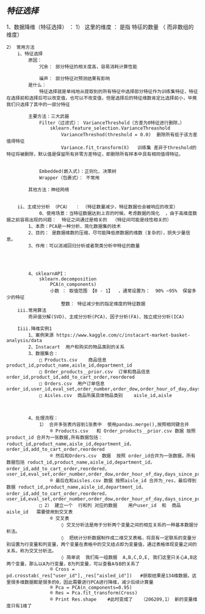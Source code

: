 ## ***特征选择***

1、数据降维（特征选择） ：
	1） 这里的维度 ： 是指 特征的数量   （ 而非数组的维度）

	2） 常用方法
		i、特征选择
			原因：
				冗余： 部分特征的相关度高，容易消耗计算性能

				噪声： 部分特征对预测结果有影响
			是什么：
				特征选择就是单纯地从提取到的所有特征中选择部分特征作为训练集特征，特征在选择前和选择后可以改变值，也可以不改变值，但是选择后的特征维数肯定比选择前小，毕竟我们只选择了其中的一部分特征

			主要方法：三大武器
				Filter（过滤式）： VarianceThreshold（方差为0特征进行删除，）
					sklearn.feature_selection.VarianceThreashold
						VarianceThreshod(threshold = 0.0)  删除所有低于该方差值得特征
						Variance.fit_transform(X)   训练集 差异于threshold的特征将被删除，默认值是保留所有非零方差特征，即删除所有样本中具有相同值得特征。


				Embedded(嵌入式)：正则化、决策树
				Wrapper（包裹式）： 不常用

			其他方法：神经网络


		ii、主成分分析 （PCA）  ： （特征数量减少，特征数据也会被响应的改变）
		        0、使用场景：当特征数据达到上百的时候，考虑数据的简化  ，由于高维度数据之前容易出现的问题：  特征之间通过是相关的  （特征间可能是线性相关的）
			1、本质：PCA是一种分析、简化数据集的技术
			2、目的： 是数据维数的压缩，尽可能降低原数据的维数（复杂的），损失少量信息。
			3、作用：可以消减回归分析或者聚类分析中特征的数量




			4、sklearnAPI：
				sklearn.decomposition
			        PCA(n_components)
					小数 ： 取值范围 【0 - 1】  ，通常设置为：  90% ~95%  保留多少的特征
				        整数： 特征减少到的指定维度的特征数据
		iii.常用算法
			奇异值分解(SVD)、主成分分析(PCA)、因子分析(FA)、独立成分分析(ICA)

		Iiii.降维实例1
			1、案例来源 https://www.kaggle.com/c/instacart-market-basket-analysis/data
			2、Instacart  用户和购买的物品类别的关系
			3、数据集合：
				□ Products.csv    商品信息    product_id,product_name,aisle_id,department_id
				□ Order_products__prior.csv  订单和商品信息   order_id,product_id,add_to_cart_order,reordered
				□ Orders.csv  用户订单信息  order_id,user_id,eval_set,order_number,order_dow,order_hour_of_day,days_since_prior_order
				□ Aisles.csv  商品所属具体物品类别    aisle_id,aisle



			4、处理流程：
				1） 合并多张表内容到1张表中  使用pandas.merge(),按照相同键合并
					® Products.csv   和 Order_products__prior.csv 数据 按照  product_id 合并为一张数据,所有数据包括： roduct_id,product_name,aisle_id,department_id，order_id,add_to_cart_order,reordered
					® 然后和Orders.csv  数据  按照 order_id合并为一张数据，所有数据包括 roduct_id,product_name,aisle_id,department_id，order_id,add_to_cart_order,reordered，user_id,eval_set,order_number,order_dow,order_hour_of_day,days_since_prior_order
					® 最后在和aisles.csv 数据 按照aisle_id 合并为_res，最后得到数据 roduct_id,product_name,aisle_id,department_id，order_id,add_to_cart_order,reordered，user_id,eval_set,order_number,order_dow,order_hour_of_day,days_since_prior_order,aisle
				□ 2） 建立一个  行和列 对应的数据    用户user_id  和  商品 aisle_id   需要使用到交叉表
					® 交叉表
						◊ 交叉分析法是用于分析两个变量之间的相互关系的一种基本数据分析法。
						◊  把统计分析数据制作成二维交叉表格，将具有一定联系的变量分别设置为行变量和列变量，两个变量在表格中的交叉结点即为变量值，通过表格体现变量之间的关系，称为交叉分析法。
						◊ 简单说  我们有一组数据  A,B,C,D,E, 我们这里只关心A,B这两个变量，那么以A为行变量，B为列变量，可以查看A与B的关系了
					® Cross = pd.crosstab(_res["user_id"],_res["aisled_id"])   #获取结果是134维数据，这里很多维数据都是很多的0，因此需要进行PCA进行降维，减少后续计算量
					® Pca = PCA(n_components=0.95)
					® Res = Pca.fit_transform(Cross)
					® Print Res.shape    #此时变成了   （206209,1） 新的变量维度只有1维了

